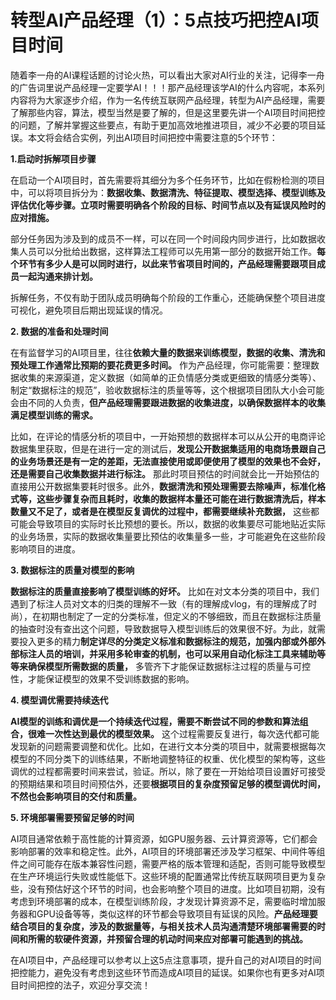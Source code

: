 # 转型AI产品经理（1）：5点技巧把控AI项目时间

随着李一舟的AI课程话题的讨论火热，可以看出大家对AI行业的关注，记得李一舟的广告词里说产品经理一定要学AI！！！那产品经理该学AI的什么内容呢，本系列内容将为大家逐步介绍，作为一名传统互联网产品经理，转型为AI产品经理，需要了解那些内容，算法，模型当然是要了解的，但是这里要先讲一个AI项目时间把控的问题，了解并掌握这些要点，有助于更加高效地推进项目，减少不必要的项目延误。本文将会结合实例，列出AI项目时间把控中需要注意的5个环节：

**1.启动时拆解项目步骤**

在启动一个AI项目时，首先需要将其细分为多个任务环节，比如在假粉检测的项目中，可以将项目拆分为：**数据收集、数据清洗、特征提取、模型选择、模型训练及评估优化等步骤。立项时需要明确各个阶段的目标、时间节点以及有延误风险时的应对措施。**

部分任务因为涉及到的成员不一样，可以在同一个时间段内同步进行，比如数据收集人员可以分批给出数据，这样算法工程师可以先用第一部分的数据开始工作。**每个环节有多少人是可以同时进行，以此来节省项目时间的，产品经理需要跟项目成员一起沟通来排计划。**

拆解任务，不仅有助于团队成员明确每个阶段的工作重心，还能确保整个项目进度可视化，避免项目后期出现延误的情况。

  


**2. 数据的准备和处理时间**

在有监督学习的AI项目里，往往**依赖大量的数据来训练模型，数据的收集、清洗和预处理工作通常比预期的要花费更多时间。** 作为产品经理，你可能需要：整理数据收集的来源渠道，定义数据（如简单的正负情感分类或更细致的情感分类等）、制定“数据标注的规范”，验收数据标注的质量等等，这个根据项目团队大小会可能会由不同的人负责，**但产品经理需要跟进数据的收集进度，以确保数据样本的收集满足模型训练的需求。**

比如，在评论的情感分析的项目中，一开始预想的数据样本可以从公开的电商评论数据集里获取，但是在进行一定的测试后，**发现公开数据集适用的电商场景跟自己的业务场景还是有一定的差距，无法直接使用或即便使用了模型的效果也不会好，还是需要自己收集数据并进行标注。** 那此时项目预估的时间就会比一开始预估的直接用公开数据集要耗时很多。此外，**数据清洗和预处理需要去除噪声，标准化格式等，这些步骤复杂而且耗时，收集的数据样本量还可能在进行数据清洗后，样本数量又不足了，或者是在模型反复调优的过程中，都需要继续补充数据，** 这些都可能会导致项目的实际时长比预想的要长。所以，数据的收集要尽可能地贴近实际的业务场景，实际的数据收集量要比预估的收集量多一些，才可能避免在这些阶段影响项目的进度。

  


**3. 数据标注的质量对模型的影响**

**数据标注的质量直接影响了模型训练的好坏。** 比如在对文本分类的项目中，我们遇到了标注人员对文本的归类的理解不一致（有的理解成vlog，有的理解成了时尚），在初期也制定了一定的分类标准，但定义的不够细致，而且在数据标注质量的抽查时没有查出这个问题，导致数据导入模型训练后的效果很不好。为此，就需要投入更多的精力**制定详尽的分类定义标准和数据标注的规范，加强内部或外部外部标注人员的培训，并采用多轮审查的机制，也可以采用自动化标注工具来辅助等等来确保模型所需数据的质量，** 多管齐下才能保证数据标注过程的质量与可控性，才能保证模型的效果不受训练数据的影响。

  


**4. 模型调优需要持续迭代** 

**AI模型的训练和调优是一个持续迭代过程，需要不断尝试不同的参数和算法组合，很难一次性达到最优的模型效果。** 这个过程需要反复进行，每次迭代都可能发现新的问题需要调整和优化。比如，在进行文本分类的项目中，就需要根据每次模型的不同分类下的训练结果，不断地调整特征的权重、优化模型的架构等，这些调优的过程都需要时间来尝试，验证。所以，除了要在一开始给项目设置好可接受的预期结果和项目时间预估外，还要**根据项目的复杂度预留足够的模型调优时间，不然也会影响项目的交付和质量。**




**5. 环境部署需要预留足够的时间**

AI项目通常依赖于高性能的计算资源，如GPU服务器、云计算资源等，它们都会影响部署的效率和稳定性。此外，AI项目的环境部署还涉及学习框架、中间件等组件之间可能存在版本兼容性问题，需要严格的版本管理和适配，否则可能导致模型在生产环境运行失败或性能低下。这些环境的配置通常比传统互联网项目更为复杂些，没有预估好这个环节的时间，也会影响整个项目的进度。比如项目初期，没有考虑到环境部署的成本，在模型训练阶段，才发现计算资源不足，需要临时增加服务器和GPU设备等等，类似这样的环节都会导致项目有延误的风险。**产品经理要结合项目的复杂度，涉及的数据量等，与相关技术人员沟通清楚环境部署需要的时间和所需的软硬件资源，并预留合理的机动时间来应对部署可能遇到的挑战。**

  
在AI项目中，产品经理可以参考以上这5点注意事项，提升自己的对AI项目的时间把控能力，避免没有考虑到这些环节而造成AI项目的延误。如果你也有更多对AI项目时间把控的法子，欢迎分享交流！
